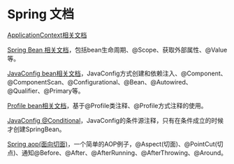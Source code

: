 Spring  文档
==========  

[ApplicationContext相关文档](ApplicationContext.md)

[Spring Bean 相关文档](SpringBean.md)，包括bean生命周期、@Scope、获取外部属性、@Value等。

[JavaConfig bean相关文档](JavaConfig%20bean.md)，JavaConfig方式创建和依赖注入、@Component、@ComponentScan、@Configurational、@Bean、@Autowired、@Qualifier、@Primary等。

[Profile bean相关文档](Profile%20bean.md)，基于@Profile类注释、@Profile方式注释的使用。

[JavaConfig @Conditional](Conditional%20bean.md)，JavaConfig的条件源注释，只有在条件成立的时候才创建SpringBean。

[Spring aop(面向切面)](SpringAop.md)，一个简单的AOP例子，@Aspect(切面)、@PointCut(切点)、通知@Before、@After、@AfterRunning、@AfterThrowing、@Around。

